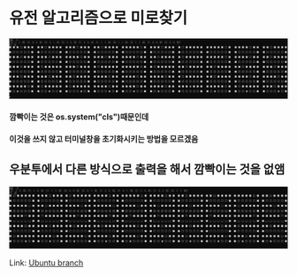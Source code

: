 # 유전 알고리즘으로 미로찾기

![Alt text](https://raw.githubusercontent.com/bamcasa/maze-genetic-algorithm/master/windows_sample.gif)

#### 깜빡이는 것은 os.system("cls")때문인데  
#### 이것을 쓰지 않고 터미널창을 초기화시키는 방법을 모르겠음


## 우분투에서 다른 방식으로 출력을 해서 깜빡이는 것을 없앰
![Alt text](https://raw.githubusercontent.com/bamcasa/maze-genetic-algorithm/master/ubuntu_sample.gif)

Link: [Ubuntu branch][link]

[link]: https://github.com/bamcasa/maze-genetic-algorithm/tree/Ubuntu
